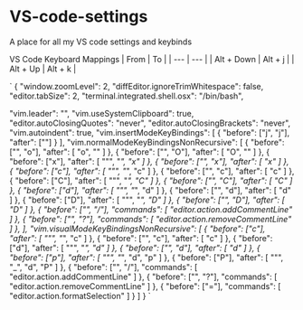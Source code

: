 # VS-code-settings
A place for all my VS code settings and keybinds

VS Code Keyboard Mappings
| From       | To      |
| ---        | ---     |
| Alt + Down | Alt + j |
| Alt + Up   | Alt + k |

`
{
  "window.zoomLevel": 2,
  "diffEditor.ignoreTrimWhitespace": false,
  "editor.tabSize": 2,
  "terminal.integrated.shell.osx": "/bin/bash",

  "vim.leader": "<Space>",
  "vim.useSystemClipboard": true,
  "editor.autoClosingQuotes": "never",
  "editor.autoClosingBrackets": "never",
  "vim.autoindent": true,
  "vim.insertModeKeyBindings": [
    {
        "before": ["j", "j"],
        "after": ["<Esc>"]
    }
  ],
  "vim.normalModeKeyBindingsNonRecursive": [
    {
      "before": ["<leader>", "o"],
      "after": [
        "o", "<Esc>"
      ]
    },
    {
      "before": ["<leader>", "O"],
      "after": [
        "O", "<Esc>"
      ]
    },
    {
      "before": ["x"],
      "after": [
        "\"", "_", "x"
      ]
    },
    {
      "before": ["<leader>", "x"],
      "after": [
        "x"
      ]
    },
    {
      "before": ["c"],
      "after": [
        "\"", "_", "c"
      ]
    },
    {
      "before": ["<leader>", "c"],
      "after": [
        "c"
      ]
    },
    {
      "before": ["C"],
      "after": [
        "\"", "_", "C"
      ]
    },
    {
      "before": ["<leader>", "C"],
      "after": [
        "C"
      ]
    },
    {
      "before": ["d"],
      "after": [
        "\"", "_", "d"
      ]
    },
    {
      "before": ["<leader>", "d"],
      "after": [
        "d"
      ]
    },
    {
      "before": ["D"],
      "after": [
        "\"", "_", "D"
      ]
    },
    {
      "before": ["<leader>", "D"],
      "after": [
        "D"
      ]
    },
    {
      "before": ["<leader>", "/"],
      "commands": [
        "editor.action.addCommentLine"
      ]
    },
    {
      "before": ["<leader>", "?"],
      "commands": [
        "editor.action.removeCommentLine"
      ]
    },
  ],
  "vim.visualModeKeyBindingsNonRecursive": [
    {
      "before": ["c"],
      "after": [
        "\"", "_", "c"
      ]
    },
    {
      "before": ["<leader>", "c"],
      "after": [
        "c"
      ]
    },
    {
      "before": ["d"],
      "after": [
        "\"", "_", "d"
      ]
    },
    {
      "before": ["<leader>", "d"],
      "after": [
        "d"
      ]
    },
    {
      "before": ["p"],
      "after": [
        "\"", "_", "d", "p"
      ]
    },
    {
      "before": ["P"],
      "after": [
        "\"", "_", "d", "P"
      ]
    },
    {
      "before": ["<leader>", "/"],
      "commands": [
        "editor.action.addCommentLine"
      ]
    },
    {
      "before": ["<leader>", "?"],
      "commands": [
        "editor.action.removeCommentLine"
      ]
    },
    {
      "before": ["="],
      "commands": [
        "editor.action.formatSelection"
      ]
    }
  ]
}
`


